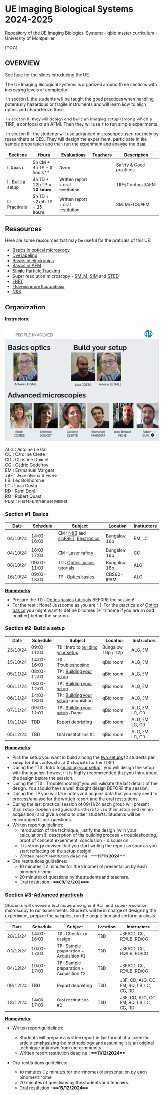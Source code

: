 # UE Imaging Biological Systems 2024-2025

Repository of the UE Imaging Biological Systems - qbio master curriculum - University of Montpellier



[TOC]

## OVERVIEW

See [here](UE_short_overview/Intro_BioImaging.pdf) for the slides introducing the UE.

The UE Imaging Biological Systems is organized around three sections with increasing levels of complexity:

​	In section I. the students will be taught the good practices when handling potentially hazardous or fragile instruments and will learn how to align optics and characterize them. 

​	In section II. they will design and build an imaging setup (among which a TIRF, a confocal or an AFM). Then they will use it to run simple experiments.

​	In section III. the students will use advanced microscopes used routinely by researchers at CBS. They will design the experiment, participate in the sample preparation and then run the experiment and analyse the data.

| Sections | Hours | Evaluations | Teachers | Description |
| ------------ |----| ------ | ------- | ----------- |
| I. Basics | 5h CM + 4h TP = 9 hours** | None |         | Safety & Good practices |
| II. Build a setup | 4h TD + 12h TP = **16 hours** | Written report + oral restitution |         | TIRF/Confocal/AFM |
| III. Practicals | 5h TD + ~2x5h TP = **15 hours** | Written report + oral restitution |         | SMLM/FCS/AFM |

## Ressources

Here are some ressources that may be useful for the praticals of this UE:

- [Basics in optical microscopy](Ressources/Optics_basics/20210128_Basics_in_optical_microscopy_M1.pdf) 
- [Dye labeling](Ressources/Dye_labeling/Cours_imaging_Introduction_to_dyes_and_labeling_Margeat.pdf)  
- [Basics in electronics](Ressources/Electronics/qbio_UE_introduction_electronics.pdf) 
- [Basics in AFM](Ressources/AFM/qbio_UE_introduction_AFM.pdf) 
- [Single Particle Tracking](Ressources/Tracking/20201202_Microscopies_avancées_Single_Particle_Tracking.pdf) 
- Super resolution microscopy - [SMLM](Ressources/Super_resolution_methods/20201021_part1.pdf), [SIM](Ressources/Super_resolution_methods/20181014_part3.pdf)  and [STED](Ressources/Super_resolution_methods/20181014_part2.pdf) 
- [FRET](Ressources/smFRET/Cours_Single_molecule_FRET_margeat.pdf) 
- [Fluorescence fluctuations](Ressources/Fluorescence_fluctuations/Cours_Fluctuation_microscopies_margeat.pdf)
- [N&B](Ressources/Fluorescence_fluctuations/Number_and_brigthness.pdf)  



## Organization

**Instructors**:  

![](Instructors_trombinoscope/Trombi_BioImaging_2024.png)

  

ALG : Antoine Le Gall  
CC : Caroline Clerté  
CD : Christine Doucet  
CG : Cédric Godefroy  
EM : Emmanuel Margeat  
JBF : Jean-Bernard Fiche  
LB: Léo Bonhomme  
LC : Luca Costa  
RD : Rémi Doré  
RQ : Robert Quast  
PEM : Pierre-Emmanuel Milhiet  

  




### Section #1-Basics
| Date | Schedule | Subject | Location | Instructors|
| ------------ |----| ------ | ------- | ----------- |
| 04/10/24 | 14:00-16:00 | CM : [N&B](Number_and_brigthness/Number_and_brigthness.pdf) and [smFRET](smFRET/smFRET.pdf), [Electronics](Electronics/qbio_UE_introduction_electronics.pdf), ... |Bungalow 16p |EM, LC |
| 04/10/24 |16:00-17:00| CM : [Laser safety](/Intro_Laser_safety/Intro_Laser_safety.pdf) | Bungalow 16p | CC |
| 08/10/24 | 09:00-11:00 | TD : [Optics basics tutorials](Tutorials_Optics_basics/Tutorials_Optics_basics.pdf) | Bungalow 16p | ALG |
| 16/10/24 |09:00-13:00| TP : [Optics basics](Pratical_Optics_basics/TP_optics_basics.pdf) | CBS60-IPAM | ALG      |

**<u>Homeworks</u>**: 

* Prepare the TD : [Optics basics tutorials](Tutorials_Optics_basics/Tutorials_Optics_basics.pdf) BEFORE the session!
* For the rest : None! Just come as you are :-). For the practicals of [Optics basics](Pratical_Optics_basics/TP_optics_basics.pdf) you might want to define binomes (+1 trinome if you are an odd number) before the session.

### Section #2-Build a setup
| Date | Schedule | Subject | Location | Instructors|
| ------------ |----| ------ | ------- | ----------- |
| 23/10/24 |09:00-11:00| TD : Intro to [building your setup](Build_your_setup/Build_your_setup.pdf) | Bungalow 16p / 12p | ALG, EM |
| 15/10/24 |14:00-16:00| TD : Troubleshooting| qBio room | ALG, EM,  |
| 05/11/24 |08:00-12:00| TP : [Building your setup](Build_your_setup/Build_your_setup.pdf) | qBio room | ALG, EM  |
| 06/11/24 |08:00-12:00| TP : [Building your setup](Build_your_setup/Build_your_setup.pdf) | qBio room | ALG, EM  |
| 06/11/24 |14:00-18:00| TP : [Building your setup](Build_your_setup/Build_your_setup.pdf)-acquisition | qBio room | ALG, EM  |
| 07/11/24 |09:00-12:00| TP : [Building your setup](Build_your_setup/Build_your_setup.pdf)-Demo | qBio room | ALG, EM, LC, CD  |
| 19/11/24 |TBD| Report debriefing | qBio room | ALG, EM, LC, CD |
| 05/12/24 |TBD| Oral restitutions #1 | qBio room | ALG, EM, LC, CD |

**<u>Homeworks</u>**: 

* Pick the setup you want to build among the [two setups](Build_your_setup/Build_your_setup.pdf) (2 students per setup for the confocal and 2 students for the TIRF)
* During the "TD : Intro to [building your setup](Build_your_setup/Build_your_setup.pdf)'' you will design the setup with the teacher, however it is highly recommended that you think about the design before the session.
* During the "TD : Troubleshooting" you will validate the last details of the design. You should have a well thought design BEFORE the session.
* During the TP you will take notes and acquire data that you may need to process/analyse for the written report and the oral restitutions.
* During the last practical session of 09/11/24 each group will present their setup (explain and guide the others to use their setup and run an acquisition) and give a demo to other students. Students will be encouraged to ask questions.
* Written report guidelines:
  * introduction of the technique, justify the design (with your calculations!), description of the building process + troubleshooting, proof of concept experiment, conclusion + discussion
  * It is strongly advised that you start writing the report as soon as you start reflecting on the setup design!
  * Written report restitution deadline : **==13/11/2024==**
* Oral restitutions guidelines:
  * 10 minutes (12 minutes for the trinome) of presentation by each binome/trinome
  * 20 minutes of questions by the students and teachers.
  * Oral restitution  : **==05/12/2024==**

### Section #3-[Advanced practicals](Practicals_Advanced_microscopy/Practicals_Advanced_microscopy.pdf)

Students will choose a technique among smFRET and super-resolution microscopy to run experiments. Students will be in charge of designing the experiment, prepare the samples, run the acquisition and perform analysis. 

| Date | Schedule | Subject | Location | Instructors|
| ------------ |----| ------ | ------- | ----------- |
| 28/11/24 |14:00-16:00| TD : Check exp design| TBD | JBF/CD, CC, RQ/LB, RD/CG |
| 03/12/24 |10:00-17:00| TP : Sample preparation + Acquisition #1 | TBD | JBF/CD, CC, RQ/LB, RD/CG |
| 04/12/24 |10:00-17:00| TP : Sample preparation + Acquisition #2 | TBD | JBF/CD, CC, RQ/LB, RD/CG |
| 09/12/24 |TBD| Report debriefing | TBD | JBF, CD, ALG, CC, EM, RQ, LB, LC, CG, RD |
| 18/12/24 |14:00-17:00| Oral restitutions #2 | TBD | JBF, CD, ALG, CC, EM, RQ, LB, LC, CG, RD |

**<u>Homeworks</u>**:



* Written report guidelines:
  * Students will prepare a written report in the format of a scientific article emphasizing the methodology and assuming it is an original technique unknown from the community.
  * Written report restitution deadline : **==11/12/2024==**

* Oral restitutions guidelines:
  * 10 minutes (12 minutes for the trinome) of presentation by each binome/trinome
  * 20 minutes of questions by the students and teachers.
  * Oral restitution  : **==18/12/2024==**

